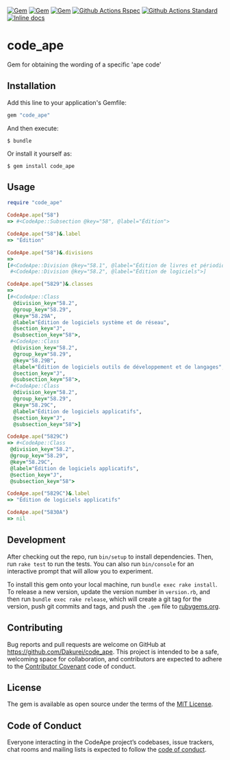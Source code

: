 [![Gem](https://img.shields.io/gem/v/code_ape.svg)](https://rubygems.org/gems/code_ape)
[![Gem](https://img.shields.io/gem/dt/code_ape.svg)](https://rubygems.org/gems/code_ape)
[![Gem](https://img.shields.io/badge/docs-v3.0.0-979797.svg)](https://dakurei-gems.github.io/code_ape/v3.0.0/)
[![Github Actions Rspec](https://github.com/dakurei-gems/code_ape/actions/workflows/rspec.yml/badge.svg?branch=main&event=push)](https://github.com/dakurei-gems/code_ape/actions/workflows/rspec.yml)
[![Github Actions Standard](https://github.com/dakurei-gems/code_ape/actions/workflows/standard.yml/badge.svg?branch=main&event=push)](https://github.com/dakurei-gems/code_ape/actions/workflows/standard.yml)
[![Inline docs](https://img.shields.io/badge/docs-master-979797.svg)](https://dakurei-gems.github.io/code_ape/master/)

# code_ape

Gem for obtaining the wording of a specific 'ape code'

## Installation

Add this line to your application's Gemfile:

```ruby
gem "code_ape"
```

And then execute:

    $ bundle

Or install it yourself as:

    $ gem install code_ape

## Usage

```ruby
require "code_ape"

CodeApe.ape("58")
=> #<CodeApe::Subsection @key="58", @label="Édition">

CodeApe.ape("58")&.label
=> "Édition"

CodeApe.ape("58")&.divisions
=>
[#<CodeApe::Division @key="58.1", @label="Édition de livres et périodiques et autres activités d'édition">,
 #<CodeApe::Division @key="58.2", @label="Édition de logiciels">]

CodeApe.ape("5829")&.classes
=>
[#<CodeApe::Class
  @division_key="58.2",
  @group_key="58.29",
  @key="58.29A",
  @label="Édition de logiciels système et de réseau",
  @section_key="J",
  @subsection_key="58">,
 #<CodeApe::Class
  @division_key="58.2",
  @group_key="58.29",
  @key="58.29B",
  @label="Édition de logiciels outils de développement et de langages",
  @section_key="J",
  @subsection_key="58">,
 #<CodeApe::Class
  @division_key="58.2",
  @group_key="58.29",
  @key="58.29C",
  @label="Édition de logiciels applicatifs",
  @section_key="J",
  @subsection_key="58">]

CodeApe.ape("5829C")
=> #<CodeApe::Class
 @division_key="58.2",
 @group_key="58.29",
 @key="58.29C",
 @label="Édition de logiciels applicatifs",
 @section_key="J",
 @subsection_key="58">

CodeApe.ape("5829C")&.label
=> "Édition de logiciels applicatifs"

CodeApe.ape("5830A")
=> nil
```

## Development

After checking out the repo, run `bin/setup` to install dependencies. Then, run `rake test` to run the tests. You can also run `bin/console` for an interactive prompt that will allow you to experiment.

To install this gem onto your local machine, run `bundle exec rake install`. To release a new version, update the version number in `version.rb`, and then run `bundle exec rake release`, which will create a git tag for the version, push git commits and tags, and push the `.gem` file to [rubygems.org](https://rubygems.org).

## Contributing

Bug reports and pull requests are welcome on GitHub at https://github.com/Dakurei/code_ape. This project is intended to be a safe, welcoming space for collaboration, and contributors are expected to adhere to the [Contributor Covenant](http://contributor-covenant.org) code of conduct.

## License

The gem is available as open source under the terms of the [MIT License](https://opensource.org/licenses/MIT).

## Code of Conduct

Everyone interacting in the CodeApe project’s codebases, issue trackers, chat rooms and mailing lists is expected to follow the [code of conduct](https://github.com/Dakurei/code_ape/blob/master/CODE_OF_CONDUCT.md).
